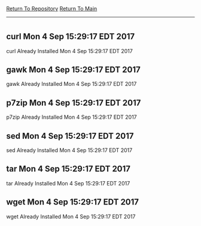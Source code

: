 [Return To Repository](https://github.com/deathbybandaid/piholeparser/)
[Return To Main](https://github.com/deathbybandaid/piholeparser/blob/master/RecentRunLogs/Mainlog.md)
____________________________________
# 
## curl Mon 4 Sep 15:29:17 EDT 2017
curl Already Installed Mon 4 Sep 15:29:17 EDT 2017
## gawk Mon 4 Sep 15:29:17 EDT 2017
gawk Already Installed Mon 4 Sep 15:29:17 EDT 2017
## p7zip Mon 4 Sep 15:29:17 EDT 2017
p7zip Already Installed Mon 4 Sep 15:29:17 EDT 2017
## sed Mon 4 Sep 15:29:17 EDT 2017
sed Already Installed Mon 4 Sep 15:29:17 EDT 2017
## tar Mon 4 Sep 15:29:17 EDT 2017
tar Already Installed Mon 4 Sep 15:29:17 EDT 2017
## wget Mon 4 Sep 15:29:17 EDT 2017
wget Already Installed Mon 4 Sep 15:29:17 EDT 2017
